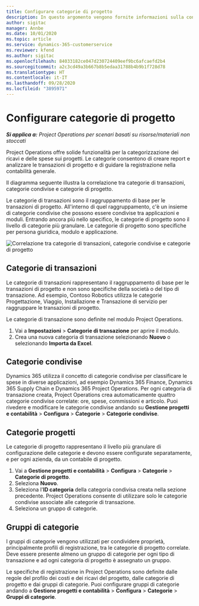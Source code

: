 ```yaml
---
title: Configurare categorie di progetto
description: In questo argomento vengono fornite informazioni sulla configurazione delle categorie di progetto.
author: sigitac
manager: Annbe
ms.date: 10/01/2020
ms.topic: article
ms.service: dynamics-365-customerservice
ms.reviewer: kfend
ms.author: sigitac
ms.openlocfilehash: 84033182ce047d230724409eef9bc6afcaefd2b4
ms.sourcegitcommit: a2c3cd49a3b667b8b5edaa31788b4b9b1f728d78
ms.translationtype: HT
ms.contentlocale: it-IT
ms.lasthandoff: 09/28/2020
ms.locfileid: "3895971"
---
```

# <a name="configure-project-categories"></a>Configurare categorie di progetto

_**Si applica a:** Project Operations per scenari basati su risorse/materiali non stoccati_

Project Operations offre solide funzionalità per la categorizzazione dei ricavi e delle spese sui progetti. Le categorie consentono di creare report e analizzare le transazioni di progetto e di guidare la registrazione nella contabilità generale.

Il diagramma seguente illustra la correlazione tra categorie di transazioni, categorie condivise e categorie di progetto. 

Le categorie di transazioni sono il raggruppamento di base per le transazioni di progetto. All'interno di quel raggruppamento, c'è un insieme di categorie condivise che possono essere condivise tra applicazioni e moduli. Entrando ancora più nello specifico, le categorie di progetto sono il livello di categorie più granulare. Le categorie di progetto sono specifiche per persona giuridica, modulo e applicazione.

![Correlazione tra categorie di transazioni, categorie condivise e categorie di progetto](media/project-categories.png)

## <a name="transaction-categories"></a>Categorie di transazioni

Le categorie di transazioni rappresentano il raggruppamento di base per le transazioni di progetto e non sono specifiche della società o del tipo di transazione. Ad esempio, Contoso Robotics utilizza le categorie Progettazione, Viaggio, Installazione e Transazione di servizio per raggruppare le transazioni di progetto.

Le categorie di transazione sono definite nel modulo Project Operations. 
1. Vai a **Impostazioni** \> **Categorie di transazione** per aprire il modulo. 
2. Crea una nuova categoria di transazione selezionando **Nuovo** o selezionando **Importa da Excel**.

## <a name="shared-categories"></a>Categorie condivise

Dynamics 365 utilizza il concetto di categorie condivise per classificare le spese in diverse applicazioni, ad esempio Dynamics 365 Finance, Dynamics 365 Supply Chain e Dynamics 365 Project Operations. Per ogni categoria di transazione creata, Project Operations crea automaticamente quattro categorie condivise correlate: ore, spese, commissioni e articolo. Puoi rivedere e modificare le categorie condivise andando su **Gestione progetti e contabilità** \> **Configura** \> **Categorie** \> **Categorie condivise**.

## <a name="project-categories"></a>Categorie progetti

Le categorie di progetto rappresentano il livello più granulare di configurazione delle categorie e devono essere configurate separatamente, e per ogni azienda, da un contabile di progetto.

1. Vai a **Gestione progetti e contabilità** \> **Configura** \> **Categorie** \> **Categorie di progetto**.
2. Seleziona **Nuovo**.
3. Seleziona l'**ID categoria** della categoria condivisa creata nella sezione precedente. Project Operations consente di utilizzare solo le categorie condivise associate alle categorie di transazione.
4. Seleziona un gruppo di categorie.

## <a name="category-groups"></a>Gruppi di categorie

I gruppi di categorie vengono utilizzati per condividere proprietà, principalmente profili di registrazione, tra le categorie di progetto correlate. Deve essere presente almeno un gruppo di categorie per ogni tipo di transazione e ad ogni categoria di progetto è assegnato un gruppo.

Le specifiche di registrazione in Project Operations sono definite dalle regole del profilo dei costi e dei ricavi del progetto, dalle categorie di progetto e dai gruppi di categorie. Puoi configurare gruppi di categorie andando a **Gestione progetti e contabilità** \> **Configura** \> **Categorie** \> **Gruppi di categorie**.
